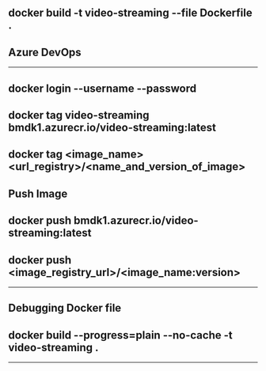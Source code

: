 
## docker build -t video-streaming --file Dockerfile .

## Azure DevOps
-------------------------------------------------------------------
## docker login <your-registry-url> --username <your-username> --password <your-password>

## docker tag video-streaming bmdk1.azurecr.io/video-streaming:latest
## docker tag <image_name> <url_registry>/<name_and_version_of_image>

## Push Image
## docker push bmdk1.azurecr.io/video-streaming:latest
## docker push <image_registry_url>/<image_name:version>


-------------------------------------------------------------------
## Debugging Docker file

## docker build --progress=plain --no-cache -t video-streaming .
-------------------------------------------------------------------